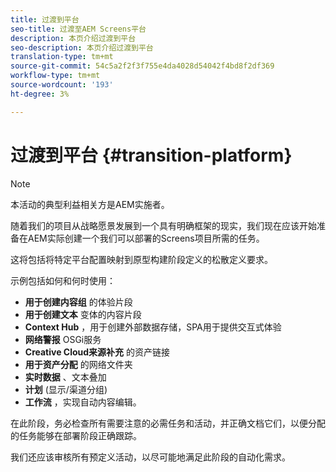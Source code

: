 ```yaml
---
title: 过渡到平台
seo-title: 过渡至AEM Screens平台
description: 本页介绍过渡到平台
seo-description: 本页介绍过渡到平台
translation-type: tm+mt
source-git-commit: 54c5a2f2f3f755e4da4028d54042f4bd8f2df369
workflow-type: tm+mt
source-wordcount: '193'
ht-degree: 3%

---
```



# 过渡到平台 {#transition-platform}

>[!NOTE]
>
>本活动的典型利益相关方是AEM实施者。

随着我们的项目从战略愿景发展到一个具有明确框架的现实，我们现在应该开始准备在AEM实际创建一个我们可以部署的Screens项目所需的任务。

这将包括将特定平台配置映射到原型构建阶段定义的松散定义要求。

示例包括如何和何时使用：

* **用于创建内容组** 的体验片段
* **用于创建文本** 变体的内容片段
* **Context Hub** ，用于创建外部数据存储，SPA用于提供交互式体验
* **网络警报** OSGi服务
* **Creative Cloud来源补充** 的资产链接
* **用于资产分配** 的网络文件夹
* **实时数据** 、文本叠加
* **计划** (显示/渠道分组)
* **工作流** ，实现自动内容编辑。

在此阶段，务必检查所有需要注意的必需任务和活动，并正确文档它们，以便分配的任务能够在部署阶段正确跟踪。

我们还应该审核所有预定义活动，以尽可能地满足此阶段的自动化需求。
